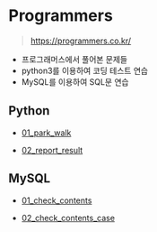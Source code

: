 # Programmers

> https://programmers.co.kr/

- 프로그래머스에서 풀어본 문제들
- python3를 이용하여 코딩 테스트 연습
- MySQL를 이용하여 SQL문 연습



## Python

- [01_park_walk]()

- [02_report_result]()



## MySQL

- [01_check_contents]()

- [02_check_contents_case]()